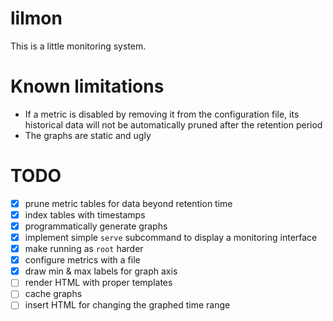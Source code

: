 # lilmon

This is a little monitoring system.

# Known limitations

- If a metric is disabled by removing it from the configuration file, its
  historical data will not be automatically pruned after the retention period
- The graphs are static and ugly

# TODO

- [x] prune metric tables for data beyond retention time
- [x] index tables with timestamps
- [x] programmatically generate graphs
- [x] implement simple `serve` subcommand to display a monitoring interface
- [x] make running as `root` harder
- [x] configure metrics with a file
- [x] draw min & max labels for graph axis
- [ ] render HTML with proper templates
- [ ] cache graphs
- [ ] insert HTML for changing the graphed time range
